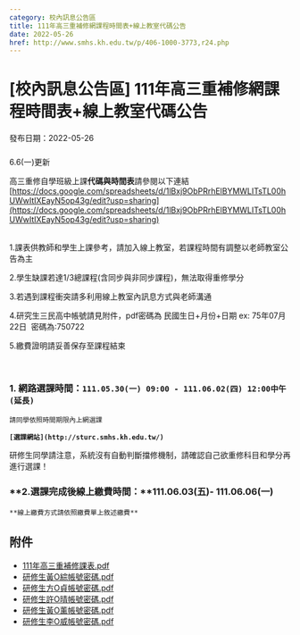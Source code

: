 ```yaml
---
category: 校內訊息公告區
title: 111年高三重補修網課程時間表+線上教室代碼公告
date: 2022-05-26
href: http://www.smhs.kh.edu.tw/p/406-1000-3773,r24.php
---
```


# [校內訊息公告區] 111年高三重補修網課程時間表+線上教室代碼公告

發布日期：2022-05-26

###   
  
6.6(一)更新

高三重修自學班級上課**代碼與時間表**請參閱以下連結  
[https://docs.google.com/spreadsheets/d/1lBxj9ObPRrhElBYMWLITsTL00hUWwItIXEayN5op43g/edit?usp=sharing](https://docs.google.com/spreadsheets/d/1lBxj9ObPRrhElBYMWLITsTL00hUWwItIXEayN5op43g/edit?usp=sharing)  
 

1.課表供教師和學生上課參考，請加入線上教室，若課程時間有調整以老師教室公告為主

2.學生缺課若達1/3總課程(含同步與非同步課程)，無法取得重修學分

3.若遇到課程衝突請多利用線上教室內訊息方式與老師溝通

4.研究生三民高中帳號請見附件，pdf密碼為 民國生日+月份+日期 ex: 75年07月22日  密碼為:750722

5.繳費證明請妥善保存至課程結束

  
  
 

### 1\. 網路選課時間：**`111.05.30(一) 09:00 - 111.06.02(四) 12:00中午(延長)`**

`請同學依照時間期限內上網選課`  
  
**`[選課網站](http://sturc.smhs.kh.edu.tw/)`**

研修生同學請注意，系統沒有自動判斷擋修機制，請確認自己欲重修科目和學分再進行選課！

### **2.選課完成後線上繳費時間：****111.06.03(五)- 111.06.06(一)** 

`**線上繳費方式請依照繳費單上敘述繳費**`

## 附件

- [111年高三重補修課表.pdf](https://www.smhs.kh.edu.tw/var/file/0/1000/attach/87/pta_3605_6109855_92290.pdf)
- [研修生黃O綜帳號密碼.pdf](https://www.smhs.kh.edu.tw/var/file/0/1000/attach/87/pta_3606_6742644_92293.pdf)
- [研修生方O貞帳號密碼.pdf](https://www.smhs.kh.edu.tw/var/file/0/1000/attach/87/pta_3607_5751105_92294.pdf)
- [研修生許O晴帳號密碼.pdf](https://www.smhs.kh.edu.tw/var/file/0/1000/attach/87/pta_3608_9639581_92294.pdf)
- [研修生黃O薰帳號密碼.pdf](https://www.smhs.kh.edu.tw/var/file/0/1000/attach/87/pta_3609_1424012_92294.pdf)
- [研修生李O威帳號密碼.pdf](https://www.smhs.kh.edu.tw/var/file/0/1000/attach/87/pta_3610_2966118_92294.pdf)
